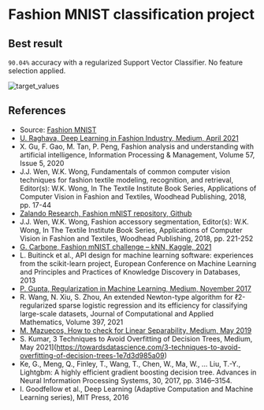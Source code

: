 # Fashion MNIST classification project

## Best result
`90.04%` accuracy with a regularized Support Vector Classifier. No feature selection applied.

![target_values](https://user-images.githubusercontent.com/61026948/198559433-66292bfd-4c30-48b9-a1d2-c6ebf4bbd56b.jpg)

## References
* Source: [Fashion MNIST](https://www.kaggle.com/c/image-classification-fashion-mnist/)
* [U. Raghava, Deep Learning in Fashion Industry, Medium, April 2021](https://medium.com/analytics-vidhya/deep-learning-in-fashion-industry-dcb897ac3c33)
* X. Gu, F. Gao, M. Tan, P. Peng, Fashion analysis and understanding with artificial intelligence, Information Processing & Management, Volume 57, Issue 5, 2020
* J.J. Wen, W.K. Wong, Fundamentals of common computer vision techniques for fashion textile modeling, recognition, and retrieval, Editor(s): W.K. Wong, In The Textile Institute Book Series, Applications of Computer Vision in Fashion and Textiles, Woodhead Publishing, 2018, pp. 17-44
* [Zalando Research, Fashion mNIST repository, Github](www.github.com/zalandoresearch/fashion-mnist)
* J.J. Wen, W.K. Wong, Fashion accessory segmentation, Editor(s): W.K. Wong, In The Textile Institute Book Series, Applications of Computer Vision in Fashion and Textiles, Woodhead Publishing, 2018, pp. 221-252
* [G. Carbone, Fashion mNIST challenge – kNN, Kaggle, 2021](https://www.kaggle.com/gcarbone/gabriele-carbone-fashion-mnist-challenge-knn)
* L. Buitinck et al., API design for machine learning software: experiences from the scikit-learn project, European Conference on Machine Learning and Principles and Practices of Knowledge Discovery in Databases, 2013
* [P. Gupta, Regularization in Machine Learning, Medium, November 2017](https://towardsdatascience.com/regularization-in-machine-learning-76441ddcf99a)
* R. Wang, N. Xiu, S. Zhou, An extended Newton-type algorithm for ℓ2-regularized sparse logistic regression and its efficiency for classifying large-scale datasets, Journal of Computational and Applied Mathematics, Volume 397, 2021
* [M. Mazuecos, How to check for Linear Separability, Medium, May 2019](https://maurygreen.medium.com/how-to-check-for-linear-separability-13c177ae5a6e)
* S. Kumar, 3 Techniques to Avoid Overfitting of Decision Trees, Medium, May 2021](https://towardsdatascience.com/3-techniques-to-avoid-overfitting-of-decision-trees-1e7d3d985a09)
* Ke, G., Meng, Q., Finley, T., Wang, T., Chen, W., Ma, W., … Liu, T.-Y., Lightgbm: A highly efficient gradient boosting decision tree. Advances in Neural Information Processing Systems, 30, 2017, pp. 3146–3154.
* I. Goodfellow et al., Deep Learning (Adaptive Computation and Machine Learning series), MIT Press, 2016
